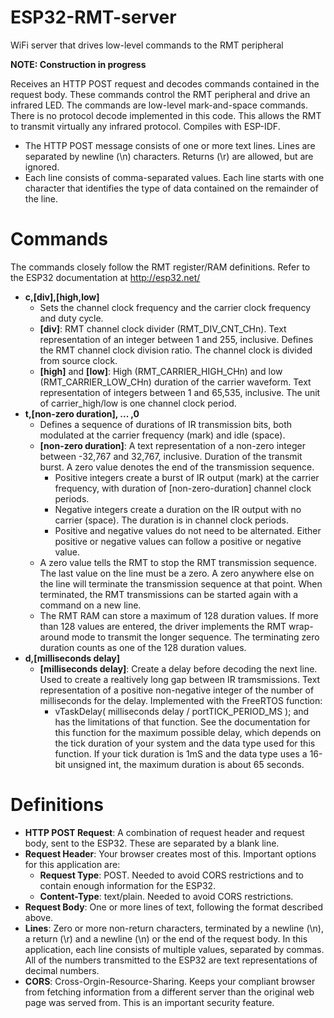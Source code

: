 # ESP32-RMT-server
WiFi server that drives low-level commands to the RMT peripheral

__NOTE: Construction in progress__

Receives an HTTP POST request and decodes commands contained in the request body.
These commands control the RMT peripheral and drive an infrared LED.
The commands are low-level mark-and-space commands.
There is no protocol decode implemented in this code.
This allows the RMT to transmit virtually any infrared protocol.
Compiles with ESP-IDF.

* The HTTP POST message consists of one or more text lines. Lines are separated by newline (\n) characters. Returns (\r) are allowed, but are ignored.
* Each line consists of comma-separated values. Each line starts with one character that identifies the type of data contained on the remainder of the line.

# Commands

The commands closely follow the RMT register/RAM definitions. Refer to the ESP32 documentation at http://esp32.net/
* __c,[div],[high,low]__
  * Sets the channel clock frequency and the carrier clock frequency and duty cycle.
  * __[div]__: RMT channel clock divider (RMT_DIV_CNT_CHn). Text representation of an integer between 1 and 255, inclusive. Defines the RMT channel clock division ratio.  The channel clock is divided from source clock.
  * __[high]__ and __[low]__: High (RMT_CARRIER_HIGH_CHn) and low (RMT_CARRIER_LOW_CHn) duration of the carrier waveform. Text representation of integers between 1 and 65,535, inclusive. The unit of carrier_high/low is one channel clock period.
* __t,[non-zero duration], ... ,0__
  * Defines a sequence of durations of IR transmission bits, both modulated at the carrier frequency (mark) and idle (space).
  * __[non-zero duration]__: A text representation of a non-zero integer between -32,767 and 32,767, inclusive. Duration of the transmit burst. A zero value denotes the end of the transmission sequence.
    * Positive integers create a burst of IR output (mark) at the carrier frequency, with duration of [non-zero-duration] channel clock periods.
    * Negative integers create a duration on the IR output with no carrier (space).  The duration is in channel clock periods.
    * Positive and negative values do not need to be alternated. Either positive or negative values can follow a positive or negative value.
  * A zero value tells the RMT to stop the RMT transmission sequence.  The last value on the line must be a zero. A zero anywhere else on the line will terminate the transmission sequence at that point. When terminated, the RMT transmissions can be started again with a command on a new line.
  * The RMT RAM can store a maximum of 128 duration values. If more than 128 values are entered, the driver implements the RMT wrap-around mode to transmit the longer sequence. The terminating zero duration counts as one of the 128 duration values.
* __d,[milliseconds delay]__
  * __[milliseconds delay]__: Create a delay before decoding the next line. Used to create a realtively long gap between IR tramsmissions. Text representation of a positive non-negative integer of the number of milliseconds for the delay.  Implemented with the FreeRTOS function:
    * vTaskDelay( milliseconds delay / portTICK_PERIOD_MS ); and has the limitations of that function. See the documentation for this function for the maximum possible delay, which depends on the tick duration of your system and the data type used for this function. If your tick duration is 1mS and the data type uses a 16-bit unsigned int, the maximum duration is about 65 seconds.

# Definitions
* __HTTP POST Request__: A combination of request header and request body, sent to the ESP32. These are separated by a blank line.
* __Request Header__: Your browser creates most of this.  Important options for this application are:
  * __Request Type__: POST. Needed to avoid CORS restrictions and to contain enough information for the ESP32.
  * __Content-Type__: text/plain. Needed to avoid CORS restrictions.
* __Request Body__: One or more lines of text, following the format described above.
* __Lines__: Zero or more non-return characters, terminated by a newline (\n), a return (\r) and a newline (\n) or the end of the request body. In this application, each line consists of multiple values, separated by commas. All of the numbers transmitted to the ESP32 are text representations of decimal numbers.
* __CORS__: Cross-Orgin-Resource-Sharing. Keeps your compliant browser from fetching information from a different server than the original web page was served from. This is an important security feature.
